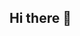 ## Hi there 👋

<!--
**Quentin-Gigon/Quentin-Gigon** is a ✨ _special_ ✨ repository because its `README.md` (this file) appears on your GitHub profile.

Here are some ideas to get you started:

- 🔭 I’m currently working on a contracting CRM and a financial literacy blog 
- 🌱 I’m currently learning Next.js
- 📫 How to reach me: qgigon@icloud.com
- ⚡ Fun fact: Half-Ironman finisher

![Your GitHub Stats](https://github-readme-stats.vercel.app/api?username=yourusername&show_icons=true&theme=radical)
![Top Languages](https://github-readme-stats.vercel.app/api/top-langs/?username=yourusername&layout=compact&theme=radical)
--!>
